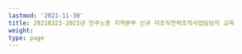 ```yaml
---
lastmod: '2021-11-30'
title: 20210323-2021년 민주노총 지역본부 신규 미조직전략조직사업담당자 교육
weight: 
type: page
---
```

